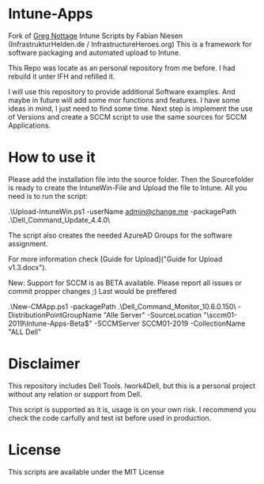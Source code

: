 # Intune-Apps
Fork of [Greg Nottage](https://github.com/gregnottage/IntuneScripts) Intune Scripts by Fabian Niesen (InfrastrukturHelden.de / InfrastructureHeroes.org)
This is a framework for software packaging and automated upload to Intune. 

This Repo was locate as an personal repository from me before. I had rebuild it unter IFH and refilled it.

I will use this repository to provide additional Software examples. And maybe in future will add some mor functions and features. I have some ideas in mind, I just need to find some time.
Next step is implement the use of Versions and create a SCCM script to use the same sources for SCCM Applications.

# How to use it
Please add the installation file into the source folder. Then the Sourcefolder is ready to create the IntuneWin-File and Upload the file to Intune. 
All you need is to run the script:

.\Upload-IntuneWin.ps1 -userName admin@change.me -packagePath .\Dell_Command_Update_4.4.0\

The script also creates the needed AzureAD Groups for the software assignment.

For more information check [Guide for Upload]("Guide for Upload v1.3.docx").


New: Support for SCCM is as BETA available. Please report all issues or commit propper changes ;) Last would be preffered

.\New-CMApp.ps1 -packagePath .\Dell_Command_Monitor_10.6.0.150\ -DistributionPointGroupName "Alle Server" -SourceLocation "\\sccm01-2019\Intune-Apps-Beta$\" -SCCMServer SCCM01-2019 -CollectionName "ALL Dell"

# Disclaimer
This repository includes Dell Tools. Iwork4Dell, but this is a personal project without any relation or support from Dell.

This script is supported as it is, usage is on your own risk. I recommend you check the code carfully and test ist before used in production.

# License
This scripts are available under the MIT License
